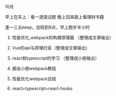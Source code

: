 10月

早上在车上：看一道面试题
晚上回来路上看理财书籍

逢一三五keep，加班到9点，早上跑步半小时

1. 性能优化,webpack的构建原理篇 （整理成文章输出）
2. Vue的api与原理扫盲（整理成文章输出）
3. react和typescript的学习 （整理成小册输出）

1. 掘金小册webpack教程
2. 性能优化webpack总结
3. react+typescript+react-hooks
